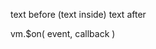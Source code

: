 <!-- the good case -->
text before (text inside) text after

<!-- the bad case -->
vm.$on( event, callback )

<!-- then we could write this down below to make it work -->
<!-- zhlint ignore: ( , ) -->
